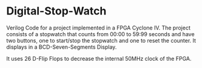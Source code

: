 # Digital-Stop-Watch

Verilog Code for a project implemented in a FPGA Cyclone IV. The project consists of a stopwatch that counts from 00:00 to 59:99 seconds and have two buttons, one to start/stop the stopwatch and one to reset the counter. It displays in a BCD-Seven-Segments Display.

It uses 26 D-Flip Flops to decrease the internal 50MHz clock of the FPGA.
